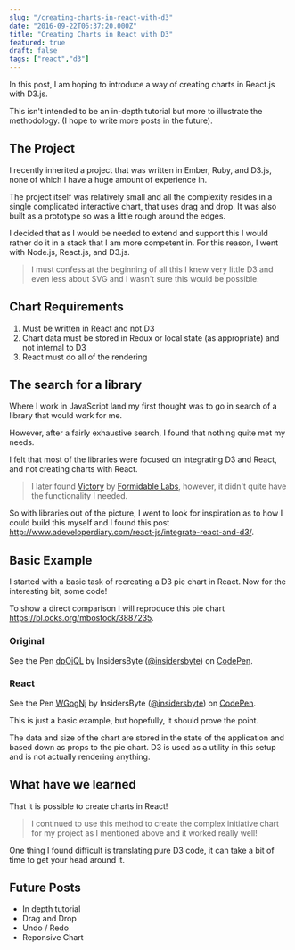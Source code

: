 ```yaml
---
slug: "/creating-charts-in-react-with-d3"
date: "2016-09-22T06:37:20.000Z"
title: "Creating Charts in React with D3"
featured: true
draft: false
tags: ["react","d3"]
---
```


In this post, I am hoping to introduce a way of creating charts in React.js with
D3.js.

This isn't intended to be an in-depth tutorial but more to illustrate the
methodology. (I hope to write more posts in the future).

## The Project

I recently inherited a project that was written in Ember, Ruby, and D3.js, none
of which I have a huge amount of experience in.

The project itself was relatively small and all the complexity resides in a
single complicated interactive chart, that uses drag and drop. It was also built
as a prototype so was a little rough around the edges.

I decided that as I would be needed to extend and support this I would rather do
it in a stack that I am more competent in. For this reason, I went with Node.js,
React.js, and D3.js.

> I must confess at the beginning of all this I knew very little D3 and even
> less about SVG and I wasn't sure this would be possible.

## Chart Requirements

1. Must be written in React and not D3
1. Chart data must be stored in Redux or local state (as appropriate) and not
   internal to D3
1. React must do all of the rendering

## The search for a library

Where I work in JavaScript land my first thought was to go in search of a
library that would work for me.

However, after a fairly exhaustive search, I found that nothing quite met my
needs.

I felt that most of the libraries were focused on integrating D3 and React, and
not creating charts with React.

> I later found [Victory](https://github.com/FormidableLabs/victory) by
> [Formidable Labs](https://github.com/FormidableLabs), however, it didn't quite
> have the functionality I needed.

So with libraries out of the picture, I went to look for inspiration as to how I
could build this myself and I found this post
http://www.adeveloperdiary.com/react-js/integrate-react-and-d3/.

## Basic Example

I started with a basic task of recreating a D3 pie chart in React. Now for the
interesting bit, some code!

To show a direct comparison I will reproduce this pie chart
https://bl.ocks.org/mbostock/3887235.

### Original

<p data-height="573" data-theme-id="0" data-slug-hash="dpOjQL" data-default-tab="js" data-user="insidersbyte" data-embed-version="2" class="codepen">See the Pen <a href="http://codepen.io/insidersbyte/pen/dpOjQL/">dpOjQL</a> by InsidersByte (<a href="http://codepen.io/insidersbyte">@insidersbyte</a>) on <a href="http://codepen.io">CodePen</a>.</p>
<script async src="//assets.codepen.io/assets/embed/ei.js"></script>

### React

<p data-height="573" data-theme-id="0" data-slug-hash="WGogNj" data-default-tab="js" data-user="insidersbyte" data-embed-version="2" class="codepen">See the Pen <a href="http://codepen.io/insidersbyte/pen/WGogNj/">WGogNj</a> by InsidersByte (<a href="http://codepen.io/insidersbyte">@insidersbyte</a>) on <a href="http://codepen.io">CodePen</a>.</p>
<script async src="//assets.codepen.io/assets/embed/ei.js"></script>

This is just a basic example, but hopefully, it should prove the point.

The data and size of the chart are stored in the state of the application and
based down as props to the pie chart. D3 is used as a utility in this setup and
is not actually rendering anything.

## What have we learned

That it is possible to create charts in React!

> I continued to use this method to create the complex initiative chart for my
> project as I mentioned above and it worked really well!

One thing I found difficult is translating pure D3 code, it can take a bit of
time to get your head around it.

## Future Posts

* In depth tutorial
* Drag and Drop
* Undo / Redo
* Reponsive Chart
